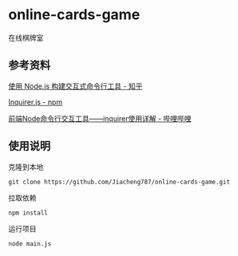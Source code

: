 # online-cards-game
在线棋牌室



## 参考资料

[使用 Node.js 构建交互式命令行工具 - 知乎](https://zhuanlan.zhihu.com/p/53902095)

[Inquirer.js - npm](https://www.npmjs.com/package/inquirer)

[前端Node命令行交互工具——inquirer使用详解 - 哔哩哔哩](https://www.bilibili.com/read/cv4964252/)



## 使用说明

克隆到本地

```shell
git clone https://github.com/Jiacheng787/online-cards-game.git
```

拉取依赖

```shell
npm install
```

运行项目

```shell
node main.js
```

